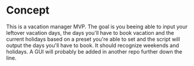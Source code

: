 # Concept
This is a vacation manager MVP.
The goal is you beeing able to input your leftover vacation days, the days you'll have to book vacation and the current holidays based on a preset you're able to set and the script will output the days you'll have to book. It should recognize weekends and holidays. 
A GUI will probably be added in another repo further down the line.

